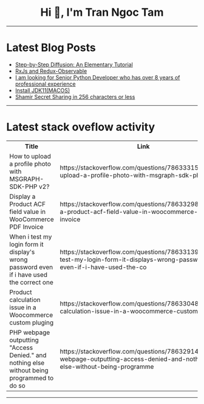 <h1 align="center">Hi 👋, I'm Tran Ngoc Tam</h1>

---

# Latest Blog Posts 
<!-- BLOG-POST-LIST:START -->
- [Step-by-Step Diffusion: An Elementary Tutorial](https://dev.to/mikeyoung44/step-by-step-diffusion-an-elementary-tutorial-7cc)
- [RxJs and Redux-Observable](https://dev.to/codeparrot/rxjs-and-redux-observable-167i)
- [I am looking for Senior Python Developer who has over 8 years of professional experience](https://dev.to/eugene_goodwin_c9d195b96d/i-am-looking-for-senior-python-developer-who-has-over-8-years-of-professional-experience-f1j)
- [Install JDK11&lpar;MACOS&rpar;](https://dev.to/__1c1b7f036f4faee450ed/install-jdk11macos-8pi)
- [Shamir Secret Sharing in 256 characters or less](https://dev.to/kalkwst/shamir-secret-sharing-in-256-characters-or-less-3a3a)
<!-- BLOG-POST-LIST:END -->

---

# Latest stack oveflow activity
<table>
  <tr><th>Title</th><th>Link</th></tr>
  <!-- STACKOVERFLOW:START --><tr><td>How to upload a profile photo with MSGRAPH-SDK-PHP v2?</td><td>https://stackoverflow.com/questions/78633315/how-to-upload-a-profile-photo-with-msgraph-sdk-php-v2</td></tr><tr><td>Display a Product ACF field value in WooCommerce PDF Invoice</td><td>https://stackoverflow.com/questions/78633298/display-a-product-acf-field-value-in-woocommerce-pdf-invoice</td></tr><tr><td>When i test my login form it display&#39;s wrong password even if i have used the correct one</td><td>https://stackoverflow.com/questions/78633139/when-i-test-my-login-form-it-displays-wrong-password-even-if-i-have-used-the-co</td></tr><tr><td>Product calculation issue in a Woocommerce custom pluging</td><td>https://stackoverflow.com/questions/78633048/product-calculation-issue-in-a-woocommerce-custom-pluging</td></tr><tr><td>PHP webpage outputting &quot;Access Denied.&quot; and nothing else without being programmed to do so</td><td>https://stackoverflow.com/questions/78632914/php-webpage-outputting-access-denied-and-nothing-else-without-being-programme</td></tr><!-- STACKOVERFLOW:END -->
</table>

---


